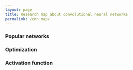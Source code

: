```yaml
---
layout: page
title: Research map about convolutional neural networks
permalink: /cnn_map/
---
```


### Popular networks


### Optimization


### Activation function


